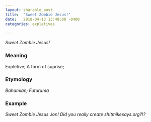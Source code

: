 ```yaml
---
layout: sharable_post
title:  "Sweet Zombie Jesus!"
date:   2018-04-13 13:49:00 -0400
categories: expletives

---
```


_Sweet Zombie Jesus!_

### Meaning

Expletive; A form of suprise;

### Etymology

_Bahamian; Futurama_

### Example

_Sweet Zombie Jesus Jon! Did you really create sh!tmikesays.org?!?_
